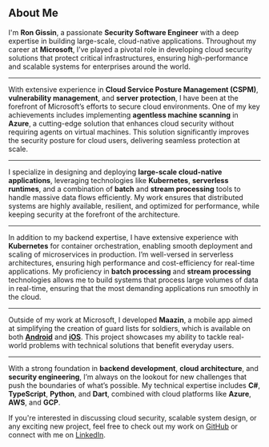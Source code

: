## About Me


I'm **Ron Gissin**, a passionate **Security Software Engineer** with a deep expertise in building large-scale, cloud-native applications. Throughout my career at **Microsoft**, I’ve played a pivotal role in developing cloud security solutions that protect critical infrastructures, ensuring high-performance and scalable systems for enterprises around the world.

---

With extensive experience in **Cloud Service Posture Management (CSPM)**, **vulnerability management**, and **server protection**, I have been at the forefront of Microsoft’s efforts to secure cloud environments. One of my key achievements includes implementing **agentless machine scanning** in **Azure**, a cutting-edge solution that enhances cloud security without requiring agents on virtual machines. This solution significantly improves the security posture for cloud users, delivering seamless protection at scale.

---

I specialize in designing and deploying **large-scale cloud-native applications**, leveraging technologies like **Kubernetes**, **serverless runtimes**, and a combination of **batch** and **stream processing** tools to handle massive data flows efficiently. My work ensures that distributed systems are highly available, resilient, and optimized for performance, while keeping security at the forefront of the architecture.

---

In addition to my backend expertise, I have extensive experience with **Kubernetes** for container orchestration, enabling smooth deployment and scaling of microservices in production. I’m well-versed in serverless architectures, ensuring high performance and cost-efficiency for real-time applications. My proficiency in **batch processing** and **stream processing** technologies allows me to build systems that process large volumes of data in real-time, ensuring that the most demanding applications run smoothly in the cloud.

---

Outside of my work at Microsoft, I developed **Maazin**, a mobile app aimed at simplifying the creation of guard lists for soldiers, which is available on both **[Android](https://play.google.com/store/apps/details?id=com.armutils.maazin)** and **[iOS](https://apps.apple.com/il/app/maazin/id6475710134)**. This project showcases my ability to tackle real-world problems with technical solutions that benefit everyday users.

---

With a strong foundation in **backend development**, **cloud architecture**, and **security engineering**, I’m always on the lookout for new challenges that push the boundaries of what’s possible. My technical expertise includes **C#**, **TypeScript**, **Python**, and **Dart**, combined with cloud platforms like **Azure**, **AWS**, and **GCP**.

If you're interested in discussing cloud security, scalable system design, or any exciting new project, feel free to check out my work on [GitHub](https://github.com/RonGissin) or connect with me on [LinkedIn](https://www.linkedin.com/in/ron-gissin-984176157/).